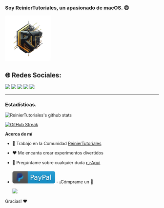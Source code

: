 ### Soy **ReinierTutoriales**, un apasionado de macOS. 😎
<a href="https://www.reiniertutoriales.com/"><img src="https://github.com/ReinierTutoriales/ReinierTutoriales/blob/main/imagenes/Logo.png" width="150px" alt="Foro"></a>

## 🌐 Redes Sociales:

[![](https://img.shields.io/badge/YouTube-informational?style=for-the-badge&logo=telegram&logoColor=white&color=FF0000)](https://youtube.com/c/ReinierTutoriales)
[![](https://img.shields.io/badge/-Telegram-informational?style=for-the-badge&logo=telegram&logoColor=white&color=0088cc)](https://t.me/ReinierTutoriales)
[![](https://img.shields.io/badge/-Twitter-informational?style=for-the-badge&logo=twitter&logoColor=white&color=00aced)](https://twitter.com/ReinierTutorial)
[![](https://img.shields.io/badge/-Facebook-informational?style=for-the-badge&logo=facebook&logoColor=white&color=3b5998)](https://www.facebook.com/groups/reiniertutoriales/)
[![](https://img.shields.io/badge/-Instagram-informational?style=for-the-badge&logo=instagram&logoColor=white&color=C13584)](https://www.instagram.com/reiniertutoriales/)


<hr>

### Estadísticas.

![ReinierTutoriales's github stats](https://github-readme-stats.vercel.app/api?username=ReinierTutoriales&icons=true&bg_color=181818)

[![GitHub Streak](https://streak-stats.demolab.com?user=ReinierTutoriales&theme=dark&hide_border=FALSO&locale=es&date_format=M%20j%5B%2C%20Y%5D)](https://git.io/streak-stats)
</p>

**Acerca de mí**

- 💼 Trabajo en la Comunidad [ReinierTutoriales](https://www.reiniertutoriales.com/)

- ❤️ Me encanta crear experimentos divertidos

- 💬 Pregúntame sobre cualquier duda [👉Aqui](https://github.com/ReinierTutoriales/ReinierTutoriales/issues)

- [![paypal.com/paypalme/ReinierTutoriales](https://github.com/ReinierTutoriales/ReinierTutoriales/blob/main/imagenes/paypal.svg)](https://www.paypal.com/paypalme/ReinierTutoriales) - ¡Cómprame un :tea:

  [![](https://img.shields.io/badge/PayPal-informational?style=for-the-badge&logo=telegram&logoColor=white&color=003087)](https://www.paypal.com/paypalme/ReinierTutoriales)

 Gracias! :heart:
